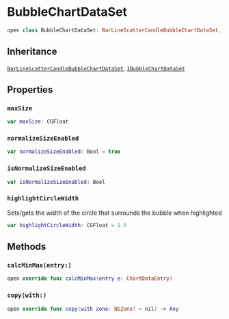 # BubbleChartDataSet

``` swift
open class BubbleChartDataSet: BarLineScatterCandleBubbleChartDataSet, IBubbleChartDataSet
```

## Inheritance

[`BarLineScatterCandleBubbleChartDataSet`](/BarLineScatterCandleBubbleChartDataSet), [`IBubbleChartDataSet`](/IBubbleChartDataSet)

## Properties

### `maxSize`

``` swift
var maxSize: CGFloat
```

### `normalizeSizeEnabled`

``` swift
var normalizeSizeEnabled: Bool = true
```

### `isNormalizeSizeEnabled`

``` swift
var isNormalizeSizeEnabled: Bool
```

### `highlightCircleWidth`

Sets/gets the width of the circle that surrounds the bubble when highlighted

``` swift
var highlightCircleWidth: CGFloat = 2.5
```

## Methods

### `calcMinMax(entry:)`

``` swift
open override func calcMinMax(entry e: ChartDataEntry)
```

### `copy(with:)`

``` swift
open override func copy(with zone: NSZone? = nil) -> Any
```
